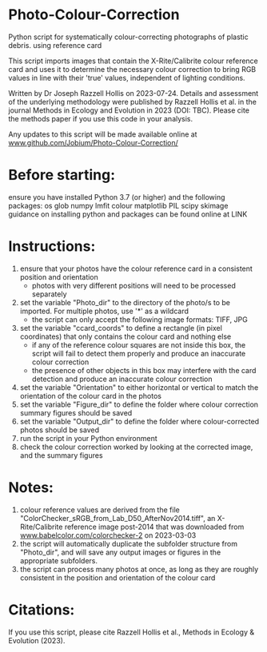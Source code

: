 # Photo-Colour-Correction
Python script for systematically colour-correcting photographs of plastic debris. using reference card

This script imports images that contain the X-Rite/Calibrite colour reference card and uses it to determine the necessary colour correction to bring RGB values in line with their 'true' values, independent of lighting conditions.

Written by Dr Joseph Razzell Hollis on 2023-07-24. Details and assessment of the underlying methodology were published by Razzell Hollis et al. in the journal Methods in Ecology and Evolution in 2023 (DOI: TBC). Please cite the methods paper if you use this code in your analysis.

Any updates to this script will be made available online at www.github.com/Jobium/Photo-Colour-Correction/

# Before starting:
ensure you have installed Python 3.7 (or higher) and the following packages:
    os
    glob
    numpy
    lmfit
    colour
    matplotlib
    PIL
    scipy
    skimage
guidance on installing python and packages can be found online at LINK

# Instructions:
1) ensure that your photos have the colour reference card in a consistent position and orientation
    - photos with very different positions will need to be processed separately
2) set the variable "Photo_dir" to the directory of the photo/s to be imported. For multiple photos, use '*' as a wildcard
    - the script can only accept the following image formats: TIFF, JPG
3) set the variable "ccard_coords" to define a rectangle (in pixel coordinates) that only contains the colour card and nothing else
    - if any of the reference colour squares are not inside this box, the script will fail to detect them properly and produce an inaccurate colour correction
    - the presence of other objects in this box may interfere with the card detection and produce an inaccurate colour correction
4) set the variable "Orientation" to either horizontal or vertical to match the orientation of the colour card in the photos
5) set the variable "Figure_dir" to define the folder where colour correction summary figures should be saved
6) set the variable "Output_dir" to define the folder where colour-corrected photos should be saved
7) run the script in your Python environment
8) check the colour correction worked by looking at the corrected image, and the summary figures

# Notes:
1) colour reference values are derived from the file "ColorChecker_sRGB_from_Lab_D50_AfterNov2014.tiff", an X-Rite/Calibrite reference image post-2014 that was downloaded from www.babelcolor.com/colorchecker-2 on 2023-03-03
2) the script will automatically duplicate the subfolder structure from "Photo_dir", and will save any output images or figures in the appropriate subfolders.
3) the script can process many photos at once, as long as they are roughly consistent in the position and orientation of the colour card

# Citations:
If you use this script, please cite Razzell Hollis et al., Methods in Ecology & Evolution (2023).
